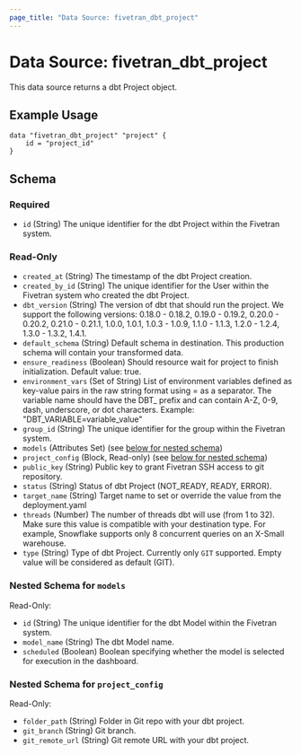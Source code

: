 ```yaml
---
page_title: "Data Source: fivetran_dbt_project"
---
```


# Data Source: fivetran_dbt_project

This data source returns a dbt Project object.

## Example Usage

```hcl
data "fivetran_dbt_project" "project" {
    id = "project_id"
}
```

<!-- schema generated by tfplugindocs -->
## Schema

### Required

- `id` (String) The unique identifier for the dbt Project within the Fivetran system.

### Read-Only

- `created_at` (String) The timestamp of the dbt Project creation.
- `created_by_id` (String) The unique identifier for the User within the Fivetran system who created the dbt Project.
- `dbt_version` (String) The version of dbt that should run the project. We support the following versions: 0.18.0 - 0.18.2, 0.19.0 - 0.19.2, 0.20.0 - 0.20.2, 0.21.0 - 0.21.1, 1.0.0, 1.0.1, 1.0.3 - 1.0.9, 1.1.0 - 1.1.3, 1.2.0 - 1.2.4, 1.3.0 - 1.3.2, 1.4.1.
- `default_schema` (String) Default schema in destination. This production schema will contain your transformed data.
- `ensure_readiness` (Boolean) Should resource wait for project to finish initialization. Default value: true.
- `environment_vars` (Set of String) List of environment variables defined as key-value pairs in the raw string format using = as a separator. The variable name should have the DBT_ prefix and can contain A-Z, 0-9, dash, underscore, or dot characters. Example: "DBT_VARIABLE=variable_value"
- `group_id` (String) The unique identifier for the group within the Fivetran system.
- `models` (Attributes Set) (see [below for nested schema](#nestedatt--models))
- `project_config` (Block, Read-only) (see [below for nested schema](#nestedblock--project_config))
- `public_key` (String) Public key to grant Fivetran SSH access to git repository.
- `status` (String) Status of dbt Project (NOT_READY, READY, ERROR).
- `target_name` (String) Target name to set or override the value from the deployment.yaml
- `threads` (Number) The number of threads dbt will use (from 1 to 32). Make sure this value is compatible with your destination type. For example, Snowflake supports only 8 concurrent queries on an X-Small warehouse.
- `type` (String) Type of dbt Project. Currently only `GIT` supported. Empty value will be considered as default (GIT).

<a id="nestedatt--models"></a>
### Nested Schema for `models`

Read-Only:

- `id` (String) The unique identifier for the dbt Model within the Fivetran system.
- `model_name` (String) The dbt Model name.
- `scheduled` (Boolean) Boolean specifying whether the model is selected for execution in the dashboard.


<a id="nestedblock--project_config"></a>
### Nested Schema for `project_config`

Read-Only:

- `folder_path` (String) Folder in Git repo with your dbt project.
- `git_branch` (String) Git branch.
- `git_remote_url` (String) Git remote URL with your dbt project.